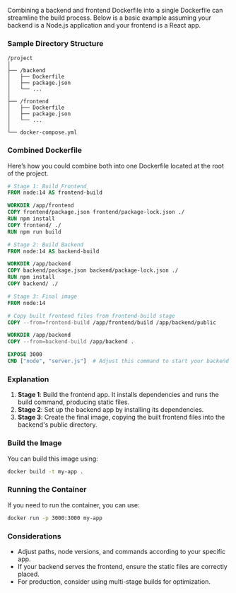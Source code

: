 Combining a backend and frontend Dockerfile into a single Dockerfile can streamline the build process. Below is a basic example assuming your backend is a Node.js application and your frontend is a React app.

### Sample Directory Structure
```
/project
│
├── /backend
│   ├── Dockerfile
│   ├── package.json
│   └── ...
│
├── /frontend
│   ├── Dockerfile
│   ├── package.json
│   └── ...
│
└── docker-compose.yml
```

### Combined Dockerfile
Here’s how you could combine both into one Dockerfile located at the root of the project.

```Dockerfile
# Stage 1: Build Frontend
FROM node:14 AS frontend-build

WORKDIR /app/frontend
COPY frontend/package.json frontend/package-lock.json ./
RUN npm install
COPY frontend/ ./
RUN npm run build

# Stage 2: Build Backend
FROM node:14 AS backend-build

WORKDIR /app/backend
COPY backend/package.json backend/package-lock.json ./
RUN npm install
COPY backend/ ./

# Stage 3: Final image
FROM node:14

# Copy built frontend files from frontend-build stage
COPY --from=frontend-build /app/frontend/build /app/backend/public

WORKDIR /app/backend
COPY --from=backend-build /app/backend .

EXPOSE 3000
CMD ["node", "server.js"]  # Adjust this command to start your backend
```

### Explanation
1. **Stage 1**: Build the frontend app. It installs dependencies and runs the build command, producing static files.
2. **Stage 2**: Set up the backend app by installing its dependencies.
3. **Stage 3**: Create the final image, copying the built frontend files into the backend's public directory.

### Build the Image
You can build this image using:

```bash
docker build -t my-app .
```

### Running the Container
If you need to run the container, you can use:

```bash
docker run -p 3000:3000 my-app
```

### Considerations
- Adjust paths, node versions, and commands according to your specific app.
- If your backend serves the frontend, ensure the static files are correctly placed.
- For production, consider using multi-stage builds for optimization.
